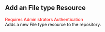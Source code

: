 ## Add an File type Resource
<span style="color:red">Requires Administrators Authentication</span>     
Adds a new File type resource to the repository.
